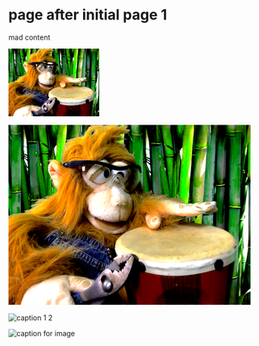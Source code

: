 # page after initial page 1

mad content

![](.gitbook/assets/amusing-tools-small-twitch-bio-bamboo-copy-3.png)



![](.gitbook/assets/amusing-tools-small-twitch-bio-bamboo-copy-2.png)

![caption 1 2](.gitbook/assets/amusing-tools-4ladder-copy-2.png)

![caption for image](.gitbook/assets/green-4712232-copy-2-23425.jpg)

